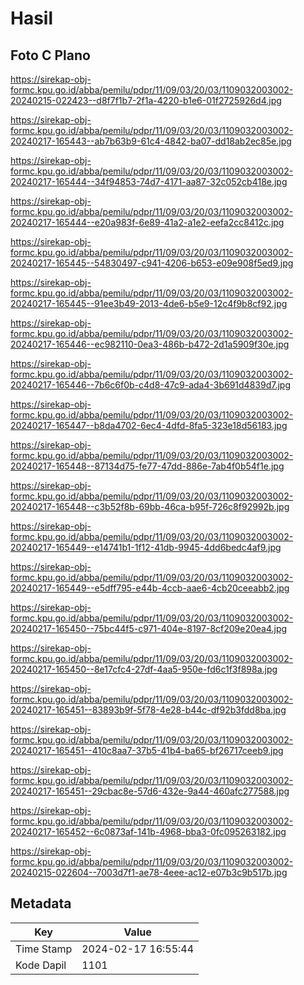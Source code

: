 # Hasil

## Foto C Plano

https://sirekap-obj-formc.kpu.go.id/abba/pemilu/pdpr/11/09/03/20/03/1109032003002-20240215-022423--d8f7f1b7-2f1a-4220-b1e6-01f2725926d4.jpg

https://sirekap-obj-formc.kpu.go.id/abba/pemilu/pdpr/11/09/03/20/03/1109032003002-20240217-165443--ab7b63b9-61c4-4842-ba07-dd18ab2ec85e.jpg

https://sirekap-obj-formc.kpu.go.id/abba/pemilu/pdpr/11/09/03/20/03/1109032003002-20240217-165444--34f94853-74d7-4171-aa87-32c052cb418e.jpg

https://sirekap-obj-formc.kpu.go.id/abba/pemilu/pdpr/11/09/03/20/03/1109032003002-20240217-165444--e20a983f-6e89-41a2-a1e2-eefa2cc8412c.jpg

https://sirekap-obj-formc.kpu.go.id/abba/pemilu/pdpr/11/09/03/20/03/1109032003002-20240217-165445--54830497-c941-4206-b653-e09e908f5ed9.jpg

https://sirekap-obj-formc.kpu.go.id/abba/pemilu/pdpr/11/09/03/20/03/1109032003002-20240217-165445--91ee3b49-2013-4de6-b5e9-12c4f9b8cf92.jpg

https://sirekap-obj-formc.kpu.go.id/abba/pemilu/pdpr/11/09/03/20/03/1109032003002-20240217-165446--ec982110-0ea3-486b-b472-2d1a5909f30e.jpg

https://sirekap-obj-formc.kpu.go.id/abba/pemilu/pdpr/11/09/03/20/03/1109032003002-20240217-165446--7b6c6f0b-c4d8-47c9-ada4-3b691d4839d7.jpg

https://sirekap-obj-formc.kpu.go.id/abba/pemilu/pdpr/11/09/03/20/03/1109032003002-20240217-165447--b8da4702-6ec4-4dfd-8fa5-323e18d56183.jpg

https://sirekap-obj-formc.kpu.go.id/abba/pemilu/pdpr/11/09/03/20/03/1109032003002-20240217-165448--87134d75-fe77-47dd-886e-7ab4f0b54f1e.jpg

https://sirekap-obj-formc.kpu.go.id/abba/pemilu/pdpr/11/09/03/20/03/1109032003002-20240217-165448--c3b52f8b-69bb-46ca-b95f-726c8f92992b.jpg

https://sirekap-obj-formc.kpu.go.id/abba/pemilu/pdpr/11/09/03/20/03/1109032003002-20240217-165449--e14741b1-1f12-41db-9945-4dd6bedc4af9.jpg

https://sirekap-obj-formc.kpu.go.id/abba/pemilu/pdpr/11/09/03/20/03/1109032003002-20240217-165449--e5dff795-e44b-4ccb-aae6-4cb20ceeabb2.jpg

https://sirekap-obj-formc.kpu.go.id/abba/pemilu/pdpr/11/09/03/20/03/1109032003002-20240217-165450--75bc44f5-c971-404e-8197-8cf209e20ea4.jpg

https://sirekap-obj-formc.kpu.go.id/abba/pemilu/pdpr/11/09/03/20/03/1109032003002-20240217-165450--8e17cfc4-27df-4aa5-950e-fd6c1f3f898a.jpg

https://sirekap-obj-formc.kpu.go.id/abba/pemilu/pdpr/11/09/03/20/03/1109032003002-20240217-165451--83893b9f-5f78-4e28-b44c-df92b3fdd8ba.jpg

https://sirekap-obj-formc.kpu.go.id/abba/pemilu/pdpr/11/09/03/20/03/1109032003002-20240217-165451--410c8aa7-37b5-41b4-ba65-bf26717ceeb9.jpg

https://sirekap-obj-formc.kpu.go.id/abba/pemilu/pdpr/11/09/03/20/03/1109032003002-20240217-165451--29cbac8e-57d6-432e-9a44-460afc277588.jpg

https://sirekap-obj-formc.kpu.go.id/abba/pemilu/pdpr/11/09/03/20/03/1109032003002-20240217-165452--6c0873af-141b-4968-bba3-0fc095263182.jpg

https://sirekap-obj-formc.kpu.go.id/abba/pemilu/pdpr/11/09/03/20/03/1109032003002-20240215-022604--7003d7f1-ae78-4eee-ac12-e07b3c9b517b.jpg


## Metadata

| Key        | Value               |
| ---------- | ------------------- |
| Time Stamp | 2024-02-17 16:55:44 |
| Kode Dapil | 1101                |



